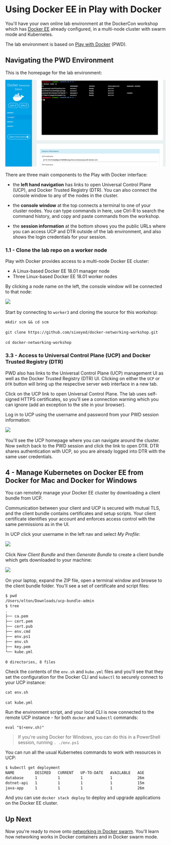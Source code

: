 # Using Docker EE in Play with Docker

You'll have your own online lab environment at the DockerCon workshop which has [Docker EE](https://www.docker.com/enterprise-edition) already configured, in a multi-node cluster with swarm mode and Kubernetes.

The lab environment is based on [Play with Docker]() (PWD).

## Navigating the PWD Environment

This is the homepage for the lab environment:

![](img/pwd/pwd-home.jpg)

There are three main components to the Play with Docker interface:

- the **left hand navigation** has links to open Universal Control Plane (UCP), and Docker Trusted Registry (DTR). You can also connect the console window to any of the nodes in the cluster.

- the **console window** at the top connects a terminal to one of your cluster nodes. You can type commands in here, use Ctrl-R to search the command history, and copy and paste commands from the workshop.

- the **session information** at the bottom shows you the public URLs where you can access UCP and DTR outside of the lab environment, and also shows the login credentials for your session.

### 1.1 - Clone the lab repo on a worker node

Play with Docker provides access to a multi-node Docker EE cluster:

* A Linux-based Docker EE 18.01 manager node
* Three Linux-based Docker EE 18.01 worker nodes

By clicking a node name on the left, the console window will be connected to that node:

![](/img/pwd/pwd-console.jpg)

Start by connecting to `worker3` and cloning the source for this workshop:

```
mkdir scm && cd scm

git clone https://github.com/sixeyed/docker-networking-workshop.git

cd docker-networking-workshop
```

### 3.3 - Access to Universal Control Plane (UCP) and Docker Trusted Registry (DTR)

PWD also has links to the Universal Control Plane (UCP) management UI as well as the Docker Trusted Registry (DTR) UI. Clicking on either the `UCP` or `DTR` button will bring up the respective server web interface in a new tab.

Click on the UCP link to open Universal Control Plane. The lab uses self-signed HTTPS certificates, so you'll see a connection warning which you can ignore (add an exception to the site in your browser).

Log in to UCP using the username and password from your PWD session information:

![](/img/pwd/ucp-login.jpg)

You'll see the UCP homepage where you can navigate around the cluster. Now switch back to the PWD session and click the link to open DTR. DTR shares authentication with UCP, so you are already logged into DTR with the same user credentials.

## <a name="3"></a> 4 - Manage Kubernetes on Docker EE from Docker for Mac and Docker for Windows

You can remotely manage your Docker EE cluster by downloading a client bundle from UCP. 

Communication between your client and UCP is secured with mutual TLS, and the client bundle contains certificates and setup scripts. Your client certificate identifies your account and enforces access control with the same permissions as in the UI.

In UCP click your username in the left nav and select _My Profile_:

![](/img/pwd/ucp-user-profile.jpg)

Click _New Client Bundle_ and then _Generate Bundle_ to create a client bundle which gets downloaded to your machine:

![](/img/pwd/ucp-user-profile-2.jpg)

On your laptop, expand the ZIP file, open a terminal window and browse to the client bundle folder. You'll see a set of certificate and script files:

```
$ pwd
/Users/elton/Downloads/ucp-bundle-admin
$ tree
.
├── ca.pem
├── cert.pem
├── cert.pub
├── env.cmd
├── env.ps1
├── env.sh
├── key.pem
└── kube.yml

0 directories, 8 files
```

Check the contents of the `env.sh` and `kube.yml` files and you'll see that they set the configuration for the Docker CLI and `kubectl` to securely connect to your UCP instance:

```
cat env.sh

cat kube.yml
```

Run the environment script, and your local CLI is now connected to the remote UCP instance - for both `docker` and `kubectl` commands:

```
eval "$(<env.sh)"
```

> If you're using Docker for Windows, you can do this in a PowerShell session, running `. ./env.ps1`

You can run all the usual Kubernetes commands to work with resources in UCP:

```
$ kubectl get deployment
NAME         DESIRED   CURRENT   UP-TO-DATE   AVAILABLE   AGE
database     1         1         1            1           26m
dotnet-api   1         1         1            1           15m
java-app     1         1         1            1           26m
```

And you can use `docker stack deploy` to deploy and upgrade applications on the Docker EE cluster.

## Up Next

Now you're ready to move onto [networking in Docker swarm](swarm.md). You'll learn how networking works in Docker containers and in Docker swarm mode.
